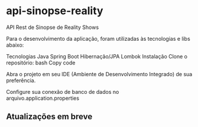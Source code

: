 # api-sinopse-reality
API Rest de Sinopse de Reality Shows

Para o desenvolvimento da aplicação, foram utilizadas às tecnologias e libs abaixo:

Tecnologias
Java
Spring Boot
Hibernação/JPA
Lombok
Instalação
Clone o repositório:
bash
Copy code

Abra o projeto em seu IDE (Ambiente de Desenvolvimento Integrado) de sua preferência.

Configure sua conexão de banco de dados no arquivo.application.properties

## Atualizações em breve






